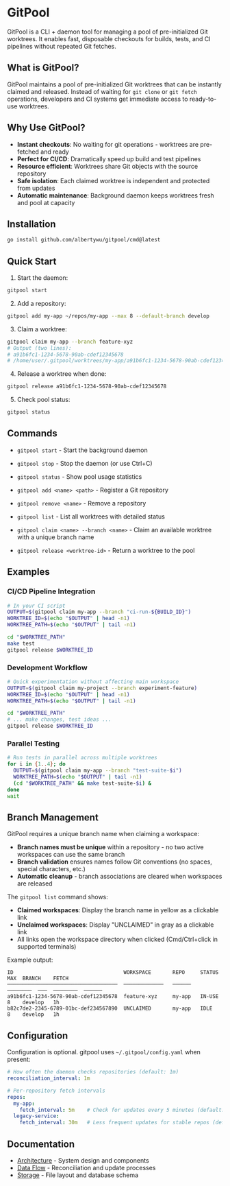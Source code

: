 # GitPool

GitPool is a CLI + daemon tool for managing a pool of pre-initialized Git worktrees. It enables fast, disposable checkouts for builds, tests, and CI pipelines without repeated Git fetches.

## What is GitPool?

GitPool maintains a pool of pre-initialized Git worktrees that can be instantly claimed and released. Instead of waiting for `git clone` or `git fetch` operations, developers and CI systems get immediate access to ready-to-use worktrees.

## Why Use GitPool?

- **Instant checkouts**: No waiting for git operations - worktrees are pre-fetched and ready
- **Perfect for CI/CD**: Dramatically speed up build and test pipelines 
- **Resource efficient**: Worktrees share Git objects with the source repository
- **Safe isolation**: Each claimed worktree is independent and protected from updates
- **Automatic maintenance**: Background daemon keeps worktrees fresh and pool at capacity

## Installation

```bash
go install github.com/albertywu/gitpool/cmd@latest
```

## Quick Start

1. Start the daemon:
```bash
gitpool start
```

2. Add a repository:
```bash
gitpool add my-app ~/repos/my-app --max 8 --default-branch develop
```

3. Claim a worktree:
```bash
gitpool claim my-app --branch feature-xyz
# Output (two lines):
# a91b6fc1-1234-5678-90ab-cdef12345678
# /home/user/.gitpool/worktrees/my-app/a91b6fc1-1234-5678-90ab-cdef12345678
```

4. Release a worktree when done:
```bash
gitpool release a91b6fc1-1234-5678-90ab-cdef12345678
```

5. Check pool status:
```bash
gitpool status
```

## Commands

- `gitpool start` - Start the background daemon
- `gitpool stop` - Stop the daemon (or use Ctrl+C)
- `gitpool status` - Show pool usage statistics

- `gitpool add <name> <path>` - Register a Git repository
- `gitpool remove <name>` - Remove a repository
- `gitpool list` - List all worktrees with detailed status

- `gitpool claim <name> --branch <name>` - Claim an available worktree with a unique branch name
- `gitpool release <worktree-id>` - Return a worktree to the pool

## Examples

### CI/CD Pipeline Integration
```bash
# In your CI script
OUTPUT=$(gitpool claim my-app --branch "ci-run-${BUILD_ID}")
WORKTREE_ID=$(echo "$OUTPUT" | head -n1)
WORKTREE_PATH=$(echo "$OUTPUT" | tail -n1)

cd "$WORKTREE_PATH"
make test
gitpool release $WORKTREE_ID
```

### Development Workflow
```bash
# Quick experimentation without affecting main workspace
OUTPUT=$(gitpool claim my-project --branch experiment-feature)
WORKTREE_ID=$(echo "$OUTPUT" | head -n1)
WORKTREE_PATH=$(echo "$OUTPUT" | tail -n1)

cd "$WORKTREE_PATH"
# ... make changes, test ideas ...
gitpool release $WORKTREE_ID
```

### Parallel Testing
```bash
# Run tests in parallel across multiple worktrees
for i in {1..4}; do
  OUTPUT=$(gitpool claim my-app --branch "test-suite-$i")
  WORKTREE_PATH=$(echo "$OUTPUT" | tail -n1)
  (cd "$WORKTREE_PATH" && make test-suite-$i) &
done
wait
```

## Branch Management

GitPool requires a unique branch name when claiming a workspace:

- **Branch names must be unique** within a repository - no two active workspaces can use the same branch
- **Branch validation** ensures names follow Git conventions (no spaces, special characters, etc.)
- **Automatic cleanup** - branch associations are cleared when workspaces are released

The `gitpool list` command shows:
- **Claimed workspaces**: Display the branch name in yellow as a clickable link
- **Unclaimed workspaces**: Display "UNCLAIMED" in gray as a clickable link
- All links open the workspace directory when clicked (Cmd/Ctrl+click in supported terminals)

Example output:
```
ID                                    WORKSPACE       REPO     STATUS    MAX  BRANCH    FETCH
────────────────────────────────────  ─────────────   ──────   ────────  ───  ────────  ──────
a91b6fc1-1234-5678-90ab-cdef12345678  feature-xyz     my-app   IN-USE    8    develop   1h
b82c7de2-2345-6789-01bc-def234567890  UNCLAIMED       my-app   IDLE      8    develop   1h
```

## Configuration

Configuration is optional. gitpool uses `~/.gitpool/config.yaml` when present:

```yaml
# How often the daemon checks repositories (default: 1m)
reconciliation_interval: 1m

# Per-repository fetch intervals
repos:
  my-app:
    fetch_interval: 5m    # Check for updates every 5 minutes (default: 1h)
  legacy-service:
    fetch_interval: 30m   # Less frequent updates for stable repos (default: 1h)
```

## Documentation

- [Architecture](docs/architecture.md) - System design and components
- [Data Flow](docs/data-flow.md) - Reconciliation and update processes  
- [Storage](docs/storage.md) - File layout and database schema